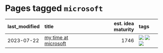# Pages tagged `microsoft`

|last_modified|title|est. idea maturity|tags
|:---|:---|---:|:---|
|2023-07-22|[my time at microsoft](../my_time_at_microsoft.md)|1746|[![](https://img.shields.io/badge/tag-amazon-5d9a82)](../tags/amazon.md) [![](https://img.shields.io/badge/tag-autobiographical-aa21fc)](../tags/autobiographical.md) [![](https://img.shields.io/badge/tag-microsoft-869bd0)](../tags/microsoft.md)|